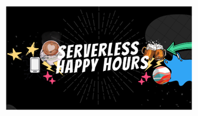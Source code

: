 ![Serverless HH Banner](https://github.com/serverlesshh/serverless-happy-hours/blob/main/Banner%20SHH.png)
